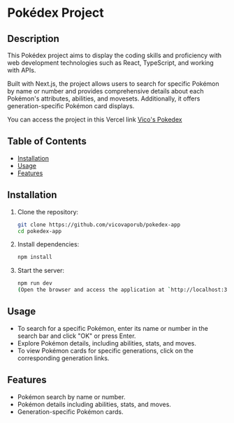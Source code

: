 # Pokédex Project

## Description

This Pokédex project aims to display the coding skills and proficiency with web development technologies such as React, TypeScript, and working with APIs.

Built with Next.js, the project allows users to search for specific Pokémon by name or number and provides comprehensive details about each Pokémon's attributes, abilities, and movesets. Additionally, it offers generation-specific Pokémon card displays.

You can access the project in this Vercel link [Vico's Pokedex](https://pokedex-app-one-bice.vercel.app)


## Table of Contents

- [Installation](#installation)
- [Usage](#usage)
- [Features](#features)

## Installation

1. Clone the repository:

   ```bash
   git clone https://github.com/vicovaporub/pokedex-app
   cd pokedex-app

2. Install dependencies:
    ```bash
    npm install 

3. Start the server:
    ```bash
    npm run dev
    (Open the browser and access the application at `http://localhost:3000`)

## Usage
- To search for a specific Pokémon, enter its name or number in the search bar and click "OK" or press Enter.
- Explore Pokémon details, including abilities, stats, and moves.
- To view Pokémon cards for specific generations, click on the corresponding generation links.

## Features
- Pokémon search by name or number.
- Pokémon details including abilities, stats, and moves.
- Generation-specific Pokémon cards.
